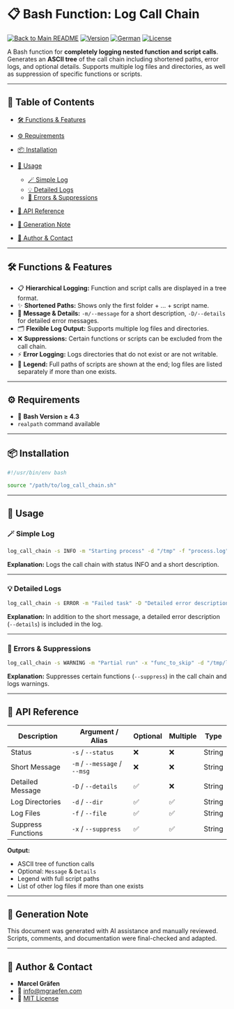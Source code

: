 # 📋 Bash Function: Log Call Chain

[![Back to Main README](https://img.shields.io/badge/Main-README-blue?style=flat\&logo=github)](../../../README.md)
[![Version](https://img.shields.io/badge/version-0.0.0_beta.01-blue.svg)](#)
[![German](https://img.shields.io/badge/Language-German-blue)](./README.de.md)
[![License](https://img.shields.io/badge/license-MIT-lightgrey.svg)](https://opensource.org/licenses/MIT)

A Bash function for **completely logging nested function and script calls**.
Generates an **ASCII tree** of the call chain including shortened paths, error logs, and optional details. Supports multiple log files and directories, as well as suppression of specific functions or scripts.

---

## 🚀 Table of Contents

* [🛠️ Functions & Features](#-functions--features)
* [⚙️ Requirements](#-requirements)
* [📦 Installation](#-installation)
* [📝 Usage](#-usage)

  * [🪄 Simple Log](#-simple-log)
  * [💡 Detailed Logs](#-detailed-logs)
  * [📛 Errors & Suppressions](#-errors--suppressions)
* [📌 API Reference](#-api-reference)
* [🤖 Generation Note](#-generation-note)
* [👤 Author & Contact](#-author--contact)

---

## 🛠️ Functions & Features

* 📋 **Hierarchical Logging:** Function and script calls are displayed in a tree format.
* ✨ **Shortened Paths:** Shows only the first folder + ... + script name.
* 💬 **Message & Details:** `-m/--message` for a short description, `-D/--details` for detailed error messages.
* 🗂️ **Flexible Log Output:** Supports multiple log files and directories.
* ❌ **Suppressions:** Certain functions or scripts can be excluded from the call chain.
* ⚡ **Error Logging:** Logs directories that do not exist or are not writable.
* 📝 **Legend:** Full paths of scripts are shown at the end; log files are listed separately if more than one exists.

---

## ⚙️ Requirements

* 🐚 **Bash Version ≥ 4.3**
* `realpath` command available

---

## 📦 Installation

```bash
#!/usr/bin/env bash

source "/path/to/log_call_chain.sh"
```

---

## 📝 Usage

### 🪄 Simple Log

```bash
log_call_chain -s INFO -m "Starting process" -d "/tmp" -f "process.log"
```

**Explanation:**
Logs the call chain with status INFO and a short description.

---

### 💡 Detailed Logs

```bash
log_call_chain -s ERROR -m "Failed task" -D "Detailed error description with stack trace" -d "/tmp/logs" -f "error.log"
```

**Explanation:**
In addition to the short message, a detailed error description (`--details`) is included in the log.

---

### 📛 Errors & Suppressions

```bash
log_call_chain -s WARNING -m "Partial run" -x "func_to_skip" -d "/tmp/logs" -f "partial.log"
```

**Explanation:**
Suppresses certain functions (`--suppress`) in the call chain and logs warnings.

---

## 📌 API Reference

| Description        | Argument / Alias             | Optional | Multiple | Type   |
| ------------------ | ---------------------------- | -------- | -------- | ------ |
| Status             | `-s` / `--status`            | ❌        | ❌        | String |
| Short Message      | `-m` / `--message` / `--msg` | ❌        | ❌        | String |
| Detailed Message   | `-D` / `--details`           | ✅        | ❌        | String |
| Log Directories    | `-d` / `--dir`               | ✅        | ✅        | String |
| Log Files          | `-f` / `--file`              | ✅        | ✅        | String |
| Suppress Functions | `-x` / `--suppress`          | ✅        | ✅        | String |

**Output:**

* ASCII tree of function calls
* Optional: `Message` & `Details`
* Legend with full script paths
* List of other log files if more than one exists

---

## 🤖 Generation Note

This document was generated with AI assistance and manually reviewed.
Scripts, comments, and documentation were final-checked and adapted.

---

## 👤 Author & Contact

* **Marcel Gräfen**
* 📧 [info@mgraefen.com](mailto:info@mgraefen.com)
* 📄 [MIT License](LICENSE)
